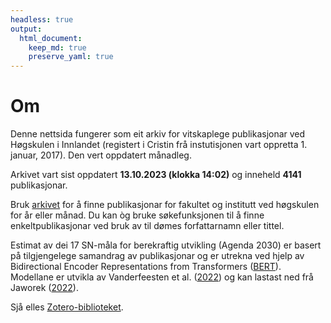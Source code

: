 ```yaml
---
headless: true
output: 
  html_document:
    keep_md: true
    preserve_yaml: true
---
```






# Om

Denne nettsida fungerer som eit arkiv for vitskaplege publikasjonar ved 
Høgskulen i Innlandet (registert i Cristin frå instutisjonen vart oppretta 1. 
januar, 2017). Den vert oppdatert månadleg.

Arkivet vart sist oppdatert **13.10.2023 (klokka 14:02)** og inneheld **4141** publikasjonar.

Bruk [arkivet](#archive) for å finne publikasjonar for fakultet og institutt ved 
høgskulen for år eller månad. Du kan òg bruke søkefunksjonen til å finne 
enkeltpublikasjonar ved bruk av til dømes forfattarnamn eller tittel.

Estimat av dei 17 SN-måla for berekraftig utvikling (Agenda 2030) er basert på 
tilgjengelege samandrag av publikasjonar og er utrekna ved hjelp av 
Bidirectional Encoder Representations from Transformers 
([BERT](https://en.wikipedia.org/wiki/BERT_(language_model))). Modellane er 
utvikla av Vanderfeesten et al. 
([2022](https://doi.org/10.5281/zenodo.6487606)) og kan lastast ned frå Jaworek
([2022](https://doi.org/10.5281/zenodo.5835849)).

Sjå elles 
[Zotero-biblioteket](https://www.zotero.org/groups/5022929/hinn/library).
